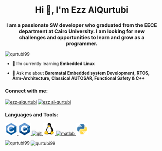 <h1 align="center">Hi 👋, I'm Ezz AlQurtubi</h1>
<h3 align="center">I am a passionate SW developer who graduated from the EECE department at Cairo University. I am looking for new challenges and opportunities to learn and grow as a programmer.</h3>

<p align="left"> <img src="https://komarev.com/ghpvc/?username=qurtubi99&label=Profile%20views&color=0e75b6&style=flat" alt="qurtubi99" /> </p>

- 🌱 I’m currently learning **Embedded Linux**

- 💬 Ask me about **Barematal Embedded system Development, RTOS, Arm-Architecture, Classical AUTOSAR, Functional Safety & C++**

<h3 align="left">Connect with me:</h3>
<p align="left">
<a href="https://linkedin.com/in/ezz-alqurtubi" target="blank"><img align="center" src="https://raw.githubusercontent.com/rahuldkjain/github-profile-readme-generator/master/src/images/icons/Social/linked-in-alt.svg" alt="ezz-alqurtubi" height="30" width="40" /></a>
<a href="[https://fb.com/ezz al-qurtubi](https://www.facebook.com/qurtobii99)" target="blank"><img align="center" src="https://raw.githubusercontent.com/rahuldkjain/github-profile-readme-generator/master/src/images/icons/Social/facebook.svg" alt="ezz al-qurtubi" height="30" width="40" /></a>
</p>

<h3 align="left">Languages and Tools:</h3>
<p align="left"> <a href="https://www.cprogramming.com/" target="_blank" rel="noreferrer"> <img src="https://raw.githubusercontent.com/devicons/devicon/master/icons/c/c-original.svg" alt="c" width="40" height="40"/> </a> <a href="https://www.w3schools.com/cpp/" target="_blank" rel="noreferrer"> <img src="https://raw.githubusercontent.com/devicons/devicon/master/icons/cplusplus/cplusplus-original.svg" alt="cplusplus" width="40" height="40"/> </a> <a href="https://git-scm.com/" target="_blank" rel="noreferrer"> <img src="https://www.vectorlogo.zone/logos/git-scm/git-scm-icon.svg" alt="git" width="40" height="40"/> </a> <a href="https://www.linux.org/" target="_blank" rel="noreferrer"> <img src="https://raw.githubusercontent.com/devicons/devicon/master/icons/linux/linux-original.svg" alt="linux" width="40" height="40"/> </a> <a href="https://www.mathworks.com/" target="_blank" rel="noreferrer"> <img src="https://upload.wikimedia.org/wikipedia/commons/2/21/Matlab_Logo.png" alt="matlab" width="40" height="40"/> </a> <a href="https://www.python.org" target="_blank" rel="noreferrer"> <img src="https://raw.githubusercontent.com/devicons/devicon/master/icons/python/python-original.svg" alt="python" width="40" height="40"/> </a> </p>

<p><img align="left" src="https://github-readme-stats.vercel.app/api/top-langs?username=qurtubi99&show_icons=true&locale=en&layout=compact" alt="qurtubi99" /></p>

<p>&nbsp;<img align="center" src="https://github-readme-stats.vercel.app/api?username=qurtubi99&show_icons=true&locale=en" alt="qurtubi99" /></p>
